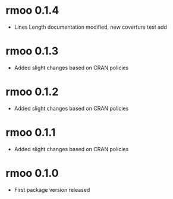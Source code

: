 # rmoo 0.1.4

* Lines Length documentation modified, new coverture test add

# rmoo 0.1.3

* Added slight changes based on CRAN policies

# rmoo 0.1.2

* Added slight changes based on CRAN policies

# rmoo 0.1.1

* Added slight changes based on CRAN policies

# rmoo 0.1.0

* First package version released
